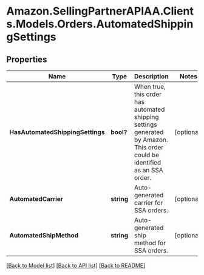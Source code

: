 # Amazon.SellingPartnerAPIAA.Clients.Models.Orders.AutomatedShippingSettings
## Properties

Name | Type | Description | Notes
------------ | ------------- | ------------- | -------------
**HasAutomatedShippingSettings** | **bool?** | When true, this order has automated shipping settings generated by Amazon. This order could be identified as an SSA order. | [optional] 
**AutomatedCarrier** | **string** | Auto-generated carrier for SSA orders. | [optional] 
**AutomatedShipMethod** | **string** | Auto-generated ship method for SSA orders. | [optional] 

[[Back to Model list]](../README.md#documentation-for-models) [[Back to API list]](../README.md#documentation-for-api-endpoints) [[Back to README]](../README.md)

